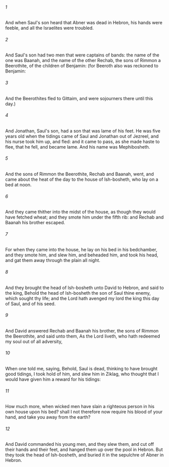 ###### 1
And when Saul's son heard that Abner was dead in Hebron, his hands were feeble, and all the Israelites were troubled.

###### 2
And Saul's son had two men that were captains of bands: the name of the one was Baanah, and the name of the other Rechab, the sons of Rimmon a Beerothite, of the children of Benjamin: (for Beeroth also was reckoned to Benjamin:

###### 3
And the Beerothites fled to Gittaim, and were sojourners there until this day.)

###### 4
And Jonathan, Saul's son, had a son that was lame of his feet. He was five years old when the tidings came of Saul and Jonathan out of Jezreel, and his nurse took him up, and fled: and it came to pass, as she made haste to flee, that he fell, and became lame. And his name was Mephibosheth.

###### 5
And the sons of Rimmon the Beerothite, Rechab and Baanah, went, and came about the heat of the day to the house of Ish-bosheth, who lay on a bed at noon.

###### 6
And they came thither into the midst of the house, as though they would have fetched wheat; and they smote him under the fifth rib: and Rechab and Baanah his brother escaped.

###### 7
For when they came into the house, he lay on his bed in his bedchamber, and they smote him, and slew him, and beheaded him, and took his head, and gat them away through the plain all night.

###### 8
And they brought the head of Ish-bosheth unto David to Hebron, and said to the king, Behold the head of Ish-bosheth the son of Saul thine enemy, which sought thy life; and the Lord hath avenged my lord the king this day of Saul, and of his seed.

###### 9
And David answered Rechab and Baanah his brother, the sons of Rimmon the Beerothite, and said unto them, As the Lord liveth, who hath redeemed my soul out of all adversity,

###### 10
When one told me, saying, Behold, Saul is dead, thinking to have brought good tidings, I took hold of him, and slew him in Ziklag, who thought that I would have given him a reward for his tidings:

###### 11
How much more, when wicked men have slain a righteous person in his own house upon his bed? shall I not therefore now require his blood of your hand, and take you away from the earth?

###### 12
And David commanded his young men, and they slew them, and cut off their hands and their feet, and hanged them up over the pool in Hebron. But they took the head of Ish-bosheth, and buried it in the sepulchre of Abner in Hebron.

